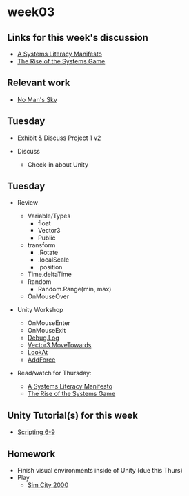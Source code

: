 # week03

## Links for this week's discussion

+ [A Systems Literacy Manifesto](http://presentations.dubberly.com/system_literacy.pdf)
+ [The Rise of the Systems Game](https://www.youtube.com/watch?time_continue=344&v=SnpAAX9CkIc)

## Relevant work

+ [No Man's Sky](https://www.nomanssky.com/)

## Tuesday

+ Exhibit & Discuss Project 1 v2

+ Discuss
	+ Check-in about Unity

## Tuesday

+ Review
	+ Variable/Types
		+ float
		+ Vector3
		+ Public
	+ transform
		+ .Rotate
		+ .localScale
		+ .position
	+ Time.deltaTime
	+ Random
		+ Random.Range(min, max)
	+ OnMouseOver

+ Unity Workshop
	+ OnMouseEnter
	+ OnMouseExit
	+ [Debug.Log](https://docs.unity3d.com/ScriptReference/Debug.Log.html)
	+ [Vector3.MoveTowards](https://docs.unity3d.com/ScriptReference/Vector3.MoveTowards.html)
	+ [LookAt](https://docs.unity3d.com/ScriptReference/Transform.LookAt.html)
	+ [AddForce](https://docs.unity3d.com/ScriptReference/Rigidbody.AddForce.html)

+ Read/watch for Thursday:
	+ [A Systems Literacy Manifesto](http://presentations.dubberly.com/system_literacy.pdf)
	+ [The Rise of the Systems Game](https://www.youtube.com/watch?time_continue=344&v=SnpAAX9CkIc)

## Unity Tutorial(s) for this week
+ [Scripting 6-9](https://unity3d.com/learn/tutorials/s/scripting)

## Homework
+ Finish visual environments inside of Unity (due this Thurs)
+ Play
	+ [Sim City 2000](https://www.myabandonware.com/game/simcity-2000-1nf/play-1nf)
